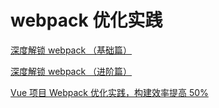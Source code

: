 # webpack 优化实践

[深度解锁 webpack （基础篇）](https://juejin.im/post/5e5c65fc6fb9a07cd00d8838)

[深度解锁 webpack （进阶篇）](https://juejin.im/post/5e6518946fb9a07c820fbaaf)

[Vue 项目 Webpack 优化实践，构建效率提高 50%](https://github.com/fengshi123/blog/issues/2)

